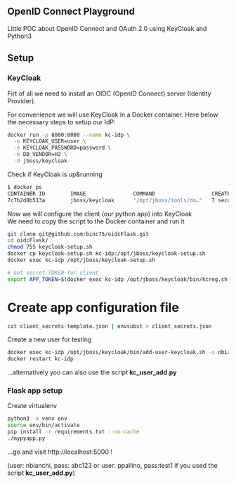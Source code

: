 ## OpenID Connect Playground
Little POC about OpenID Connect and OAuth 2.0 using KeyCloak and Python3

## Setup
### KeyCloak
Firt of all we need to install an OIDC (OpenID Connect) server (Identity Provider).

For convenience we will use KeyCloak in a Docker container.
Here below the necessary steps to setup our IdP:

```bash
docker run -p 8080:8080 --name kc-idp \
  -e KEYCLOAK_USER=user \
  -e KEYCLOAK_PASSWORD=password \
  -e DB_VENDOR=H2 \
  -d jboss/keycloak
```

Check if KeyCloak is up&running
```bash
$ docker ps
CONTAINER ID        IMAGE               COMMAND                  CREATED             STATUS              PORTS                    NAMES
7c7b2d8b513a        jboss/keycloak      "/opt/jboss/tools/do…"   7 seconds ago       Up 5 seconds        0.0.0.0:7777->8080/tcp   kc-idp
```

Now we will configure the client (our python app) into KeyCloak  
We need to copy the script to the Docker container and run it
``` bash
git clone git@github.com:binc75/oidcFlask.git
cd oidcFlask/
chmod 755 keycloak-setup.sh
docker cp keycloak-setup.sh kc-idp:/opt/jboss/keycloak-setup.sh
docker exec kc-idp /opt/jboss/keycloak-setup.sh

# Get secret TOKEN for client
export APP_TOKEN=$(docker exec kc-idp /opt/jboss/keycloak/bin/kcreg.sh get "mypyapp" --server http://localhost:8080/auth  --realm master | jq -r '.secret')
```

# Create app configuration file
```bash
cat client_secrets-template.json | envsubst > client_secrets.json 
```

Create a new user for testing
```bash
docker exec kc-idp /opt/jboss/keycloak/bin/add-user-keycloak.sh -u nbianchi -p abc123 -r master
docker restart kc-idp
```
...alternatively you can also use the script **kc_user_add.py**

### Flask app setup
Create virtualenv
```bash
python3 -m venv env
source env/bin/activate
pip install -r requirements.txt --no-cache
./mypyapp.py
```
...go and visit http://localhost:5000 ! 

(user: nbianchi, pass: abc123 or user: ppallino, pass:test1 if you used the script **kc_user_add.py**)
